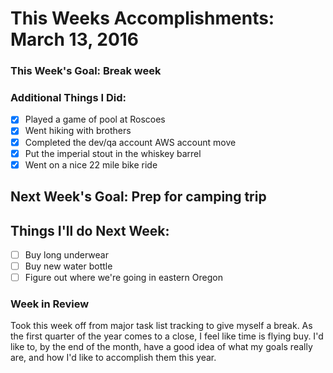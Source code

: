 # This Weeks Accomplishments: March 13, 2016

### This Week's Goal: Break week

### Additional Things I Did:
- [X] Played a game of pool at Roscoes
- [X] Went hiking with brothers
- [X] Completed the dev/qa account AWS account move
- [X] Put the imperial stout in the whiskey barrel
- [X] Went on a nice 22 mile bike ride

## Next Week's Goal: Prep for camping trip

## Things I'll do Next Week:
- [ ] Buy long underwear
- [ ] Buy new water bottle
- [ ] Figure out where we're going in eastern Oregon

### Week in Review
Took this week off from major task list tracking to give myself a break. As the
first quarter of the year comes to a close, I feel like time is flying buy. I'd like
to, by the end of the month, have a good idea of what my goals really are, and
how I'd like to accomplish them this year.
